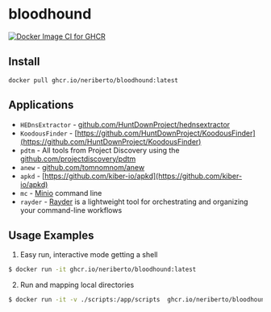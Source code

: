 # bloodhound

[![Docker Image CI for GHCR](https://github.com/neriberto/bloodhound/actions/workflows/publish-ghcr.yaml/badge.svg)](https://github.com/neriberto/bloodhound/actions/workflows/publish-ghcr.yaml)


## Install

```
docker pull ghcr.io/neriberto/bloodhound:latest
```

## Applications

* `HEDnsExtractor` - [github.com/HuntDownProject/hednsextractor](https://github.com/HuntDownProject/hednsextractor)
* `KoodousFinder` - [https://github.com/HuntDownProject/KoodousFinder](https://github.com/HuntDownProject/KoodousFinder)
* `pdtm` - All tools from Project Discovery using the [github.com/projectdiscovery/pdtm](https://github.com/projectdiscovery/pdtm)
* `anew` - [github.com/tomnomnom/anew](https://github.com/tomnomnom/anew)
* `apkd` - [https://github.com/kiber-io/apkd](https://github.com/kiber-io/apkd)
* `mc` - [Minio](https://min.io/) command line
* `rayder` - [Rayder](https://github.com/devanshbatham/rayder) is a lightweight tool for orchestrating and organizing your command-line workflows

## Usage Examples

1. Easy run, interactive mode getting a shell

```bash
$ docker run -it ghcr.io/neriberto/bloodhound:latest
```

2. Run and mapping local directories

```bash
$ docker run -it -v ./scripts:/app/scripts  ghcr.io/neriberto/bloodhound:latest
```